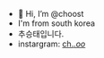 - 👋 Hi, I’m @choost
-  I'm from south korea
-  추승태입니다.
-  instargram: [ch._.oo_](https://www.instagram.com/ch._.oo_/)
  
<!---
choost/choost is a ✨ special ✨ repository because its `README.md` (this file) appears on your GitHub profile.
You can click the Preview link to take a look at your changes.
--->
